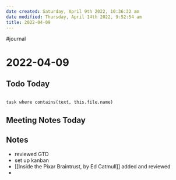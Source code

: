 ```yaml
---
date created: Saturday, April 9th 2022, 10:36:32 am
date modified: Thursday, April 14th 2022, 9:52:54 am
title: 2022-04-09
---
```

#journal

# 2022-04-09

## Todo Today

```dataview

task where contains(text, this.file.name)

```

## Meeting Notes Today

## Notes

- reviewed GTD
- set up kanban
- [[Inside the Pixar Braintrust, by Ed Catmull]] added and reviewed
-
